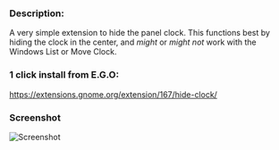 ### Description: 

A very simple extension to hide the panel clock. This functions best by hiding the clock in the center, and *might* or *might not* work with the Windows List or Move Clock.


### 1 click install from E.G.O:

https://extensions.gnome.org/extension/167/hide-clock/


### Screenshot

![Screenshot](https://raw.github.com/l300lvl/Hide-Clock-Extension/master/screenshot.png)

